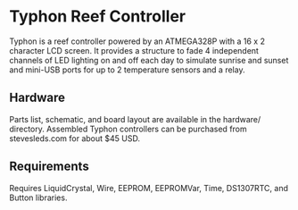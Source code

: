 Typhon Reef Controller
======================
Typhon is a reef controller powered by an ATMEGA328P with a 16 x 2 character LCD screen.
It provides a structure to fade 4 independent channels of LED lighting on and off each day to
simulate sunrise and sunset and mini-USB ports for up to 2 temperature sensors and a relay.

Hardware
--------
Parts list, schematic, and board layout are available in the hardware/ directory.
Assembled Typhon controllers can be purchased from stevesleds.com for about $45 USD.

Requirements
------------
Requires LiquidCrystal, Wire, EEPROM, EEPROMVar, Time, DS1307RTC, and Button libraries.
